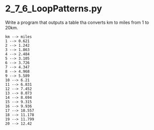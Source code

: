# 2_7_6_LoopPatterns.py

Write a program that outputs a table tha converts km to miles from 1 to 20km.

```text
km --> miles
1 --> 0.621
2 --> 1.242
3 --> 1.863
4 --> 2.484
5 --> 3.105
6 --> 3.726
7 --> 4.347
8 --> 4.968
9 --> 5.589
10 --> 6.21
11 --> 6.831
12 --> 7.452
13 --> 8.073
14 --> 8.694
15 --> 9.315
16 --> 9.936
17 --> 10.557
18 --> 11.178
19 --> 11.799
20 --> 12.42
```
